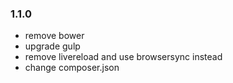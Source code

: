 ### 1.1.0

- remove bower
- upgrade gulp
- remove livereload and use browsersync instead
- change composer.json
